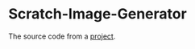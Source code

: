 # Scratch-Image-Generator
The source code from a [project](https://sites.google.com/view/scratch-image-loader/home).

